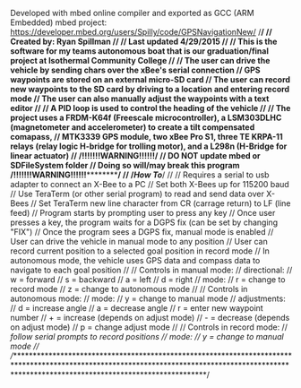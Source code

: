 Developed with mbed online compiler and exported as GCC (ARM Embedded)
mbed project: https://developer.mbed.org/users/Spilly/code/GPSNavigationNew/
/************************************************************************************************************************************************************************************************/
//  Created by: Ryan Spillman
//
//  Last updated 4/29/2015
//
//  This is the software for my teams autonomous boat that is our graduation/final project at Isothermal Community College 
//
//  The user can drive the vehicle by sending chars over the xBee's serial connection
//  GPS waypoints are stored on an external micro-SD card
//  The user can record new waypoints to the SD card by driving to a location and entering record mode
//  The user can also manually adjust the waypoints with a text editor
//
//  A PID loop is used to control the heading of the vehicle
//
//  The project uses a FRDM-K64f (Freescale microcontroller), a LSM303DLHC (magnetometer and accelerometer) to create a tilt compensated comapass, 
//  MTK3339 GPS module, two xBee Pro S1, three TE KRPA-11 relays (relay logic H-bridge for trolling motor), and a L298n (H-Bridge for linear actuator)
//
/**************************************************!!!!!!!WARNING!!!!!!**************************************************************************************************************************/
//  DO NOT update mbed or SDFileSystem folder
//  Doing so will/may break this program
/**************************************************!!!!!!!WARNING!!!!!!**************************************************************************************************************************/
//
/***************************************************How To***************************************************************************************************************************************/
//
//  Requires a serial to usb adapter to connect an X-Bee to a PC
//  Set both X-Bees up for 115200 baud
//  Use TeraTerm (or other serial program) to read and send data over X-Bees
//  Set TeraTerm new line character from CR (carrage return) to LF (line feed)
//  Program starts by prompting user to press any key
//  Once user presses a key, the program waits for a DGPS fix (can be set by changing "FIX")
//  Once the program sees a DGPS fix, manual mode is enabled
//  User can drive the vehicle in manual mode to any position
//  User can record current position to a selected goal position in record mode
//  In autonomous mode, the vehicle uses GPS data and compass data to navigate to each goal position
//
//  Controls in manual mode:
//      directional:
//          w = forward
//          s = backward
//          a = left
//          d = right
//      mode:
//          r = change to record mode
//          z = change to autonomous mode
//
//  Controls in autonomous mode:
//  mode:
//      y = change to manual mode
//  adjustments:
//      d = increase angle
//      a = decrease angle
//      r = enter new waypoint number
//      + = increase (depends on adjust mode)
//      - = decrease (depends on adjust mode)
//      p = change adjust mode
//
//  Controls in record mode:
//  *follow serial prompts to record positions
//  mode:
//      y = change to manual mode
//
/*************************************************************************************************************************************************************************************************/
